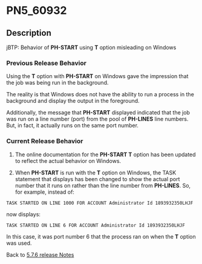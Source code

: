 # PN5_60932

<PageHeader />

## Description

jBTP: Behavior of **PH-START** using **T** option misleading on Windows

### Previous Release Behavior

Using the **T** option with **PH-START** on Windows gave the impression that the job was being run in the background.

The reality is that Windows does not have the ability to run a process in the background and display the output in the foreground.

Additionally, the message that **PH-START** displayed indicated that the job was run on a line number (port) from the pool of **PH-LINES** line numbers. But, in fact, it actually runs on the same port number.

### Current Release Behavior

1) The online documentation for the **PH-START T** option has been updated to reflect the actual behavior on Windows.

2) When **PH-START** is run with the **T** option on Windows, the TASK statement that displays has been changed to show the actual port number that it runs on rather than the line number from **PH-LINES**. So, for example, instead of:

```
TASK STARTED ON LINE 1000 FOR ACCOUNT Administrator Id 1893932350LHJF
```

now displays:

```
TASK STARTED ON LINE 6 FOR ACCOUNT Administrator Id 1893932350LHJF
```

In this case, it was port number 6 that the process ran on when the **T** option was used.

Back to [5.7.6 release Notes](../jbase-5.7.6-release-notes/README.md)

  
<PageFooter />
